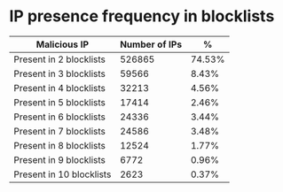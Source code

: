 # IP presence frequency in blocklists
| Malicious IP | Number of IPs | % |
|----|----|----|
| Present in 2 blocklists | 526865 | 74.53% |
| Present in 3 blocklists | 59566 | 8.43% |
| Present in 4 blocklists | 32213 | 4.56% |
| Present in 5 blocklists | 17414 | 2.46% |
| Present in 6 blocklists | 24336 | 3.44% |
| Present in 7 blocklists | 24586 | 3.48% |
| Present in 8 blocklists | 12524 | 1.77% |
| Present in 9 blocklists | 6772 | 0.96% |
| Present in 10 blocklists | 2623 | 0.37% |
